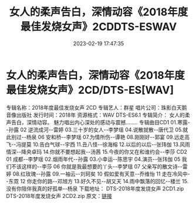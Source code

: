 ﻿---
title: 女人的柔声告白，深情动容《2018年度最佳发烧女声》2CDDTS-ESWAV
date: 2023-02-19 17:47:35
categories: 原版DTS
tags: 华语中文
---
# 女人的柔声告白，深情动容《2018年度最佳发烧女声》2CD/DTS-ES[WAV]

专辑名称：2018年度最佳发烧女声 2CD
专辑艺人：群星
唱片公司：珠影白天鹅音像出版社
发行时间：2018年
资源格式：WAV DTS-ES6.1
专辑简介：
女人的柔声告白，深情动容。
魅力唱出内心深处的感动与震撼........
专辑曲目CD1
01.寒露--孙露
02 逆流成河--雷婷
03.三十岁的女人--李梦瑶
04.说散就散--唐代卫
05.就此别过--杨泉
06 安和桥--李梦瑶
07.为情所伤--谭艳
08.刚刚好--郭宴
09.远走高飞--冯提莫
10.告白气球--宇西
11.丑八怪--徐海榕
12.以后的以后--张玮伽
13.风雨情深--降央卓玛
14.你就不要想起我--汤茜
15.今夜的你又在和谁约会--李莎
CD2
01 成都--李梦瑶
02.烟雨年代--孙露
03.小幸运--陈思宇
04.演员--张玮伽
05 我们不该这样的--李莎
06 你就是我最想要的丫头--李梦瑶
07 父亲写的散文诗--雷婷
08.红玫瑰--孙露
09.一袖云--刘珂矣
10 假如爱有天意--乔维怡
11 走在冷风中--东霓
12 你走你的路--邓旭方
13.好久不见--胡又天
14.雨中飘落的回忆--楼兰
15.没有你陪伴我真的好孤单--杨泉
下载地址：
DTS-2018年度发烧女声
2CD1.zip
DTS-2018年度发烧女声
2CD2.zip
原文：[链接](https://blog.sina.com.cn/s/blog_1647c7e76010310uh.html)